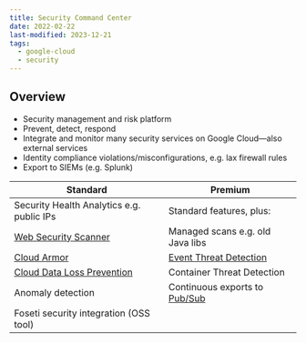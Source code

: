 ```yaml
---
title: Security Command Center
date: 2022-02-22
last-modified: 2023-12-21
tags:
  - google-cloud
  - security
---
```


## Overview

- Security management and risk platform
- Prevent, detect, respond
- Integrate and monitor many security services on Google Cloud—also external services
- Identity compliance violations/misconfigurations, e.g. lax firewall rules
- Export to SIEMs (e.g. Splunk)

| Standard                                                                | Premium                                                       |
| ----------------------------------------------------------------------- | ------------------------------------------------------------- |
| Security Health Analytics e.g. public IPs                               | Standard features, plus:                                      |
| [Web Security Scanner](notes/Web%20Security%20Scanner.md)               | Managed scans e.g. old Java libs                              |
| [Cloud Armor](notes/Cloud%20Armor.md)                                   | [Event Threat Detection](notes/Event%20Threat%20Detection.md) |
| [Cloud Data Loss Prevention](notes/Cloud%20Data%20Loss%20Prevention.md) | Container Threat Detection                                    |
| Anomaly detection                                                       | Continuous exports to [Pub/Sub](notes/Pub%20Sub.md)           |
| Foseti security integration (OSS tool)                                  |                                                               |
